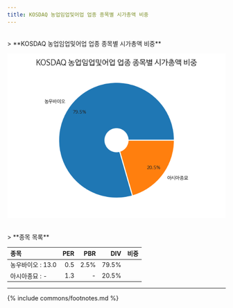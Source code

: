 ```yaml
---
title: KOSDAQ 농업임업및어업 업종 종목별 시가총액 비중
---
```

<br>
> **KOSDAQ 농업임업및어업 업종 종목별 시가총액 비중<a id="pie"></a>**

![KOSDAQ 농업임업및어업 업종 종목별 시가총액 비중](images/kosdaq_업종_농업임업및어업_종목.png)

<br>
> **종목 목록<a id="list"></a>**

| **종목** | **PER** | **PBR** | **DIV** | **비중** |
| :------- | ------: | ------: | ------: | -------: |
| 농우바이오 : 13.0 | 0.5 | 2.5% | 79.5% |
| 아시아종묘 : - | 1.3 | - | 20.5% |

---
{% include commons/footnotes.md %}